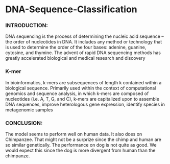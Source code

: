 # DNA-Sequence-Classification
<h3>INTRODUCTION:</h3>

DNA sequencing is the process of determining the nucleic acid sequence – the order of nucleotides in DNA. It includes any method or technology that is used to determine the order of the four bases: adenine, guanine, cytosine, and thymine. The advent of rapid DNA sequencing methods has greatly accelerated biological and medical research and discovery




<h3>K-mer</h3>
In bioinformatics, k-mers are subsequences of length k contained within a biological sequence. Primarily used within the context of computational genomics and sequence analysis, in which k-mers are composed of nucleotides (i.e. A, T, G, and C), k-mers are capitalized upon to assemble DNA sequences, improve heterologous gene expression, identify species in metagenomic samples








<h3>CONCLUSION:</h3>


The model seems to perform well on human data. It also does on Chimpanzee. That might not be a surprize since the chimp and human are so similar genetically. The performance on dog is not quite as good. We would expect this since the dog is more divergent from human than the chimpanze.
